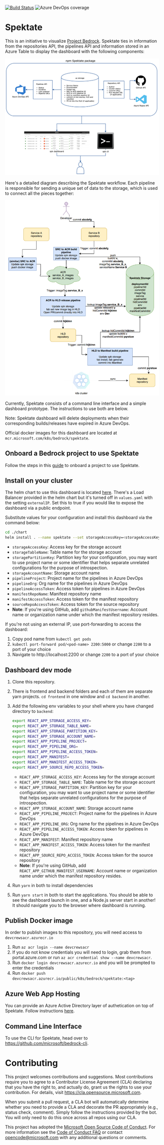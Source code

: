 [![Build Status](https://dev.azure.com/epicstuff/bedrock/_apis/build/status/microsoft.spektate?branchName=master)](https://dev.azure.com/epicstuff/bedrock/_build/latest?definitionId=124&branchName=master)
![Azure DevOps coverage](https://img.shields.io/azure-devops/coverage/epicstuff/bedrock/124/master)

# Spektate

This is an initiative to visualize [Project Bedrock](https://github.com/microsoft/bedrock). Spektate ties in information from the repositories API, the pipelines API and information stored in an Azure Table to display the dashboard with the following components:

![](./images/spektate-pieces-diagram.png)

Here's a detailed diagram describing the Spektate workflow. Each pipeline is responsible for sending a unique set of data to the storage, which is used to connect all the pieces together:

![](./images/spektate-workflow.png)

Currently, Spektate consists of a command line interface and a simple dashboard prototype. The instructions to use both are below.

Note: Spektate dashboard will delete deployments when their corresponding builds/releases have expired in Azure DevOps.

Official docker images for this dashboard are located at `mcr.microsoft.com/k8s/bedrock/spektate`.

## Onboard a Bedrock project to use Spektate

Follow the steps in this [guide](https://github.com/microsoft/bedrock-cli/blob/master/guides/service-introspection-onboarding.md) to onboard a project to use Spektate.

## Install on your cluster

The helm chart to use this dashboard is located [here](./chart). There's a Load Balancer provided in the helm chart but it's turned off in `values.yaml` with the setting `externalIP`. Set this to true if you would like to expose the dashboard via a public endpoint.

Substitute values for your configuration and install this dashboard via the command below:

```bash
cd ./chart
helm install . --name spektate --set storageAccessKey=<storageAccessKey> --set storageTableName=<storageTableName> --set storagePartitionKey=<storagePartitionKey> --set storageAccountName=<storageAccountName> --set pipelineProject=<pipelineProjectName> --set pipelineOrg=<pipelineOrg> --set pipelineAccessToken=<PipelinePAT> --set manifest=<manifestRepoName> --set manifestAccessToken=<manifestAccessToken> --set githubManifestUsername=<gitHubUserName>  --set sourceRepoAccessToken=<sourceRepoAccessToken>
```

- `storageAccessKey`: Access key for the storage account
- `storageTableName`: Table name for the storage account
- `storagePartitionKey`: Partition key for your configuration, you may want to use project name or some identifier that helps separate unrelated configurations for the purpose of introspection.
- `storageAccountName`: Storage account name
- `pipelineProject`: Project name for the pipelines in Azure DevOps
- `pipelineOrg`: Org name for the pipelines in Azure DevOps
- `pipelineAccessToken`: Access token for pipelines in Azure DevOps
- `manifestRepoName`: Manifest repository name
- `manifestAccessToken`: Access token for the manifest repository
- `sourceRepoAccessToken`: Access token for the source repository
- **Note**: If you're using GitHub, add `githubManifestUsername`: Account name or organization name under which the manifest repository resides.

If you're not using an external IP, use port-forwarding to access the dashboard:

1. Copy pod name from `kubectl get pods`
2. `kubectl port-forward pod/<pod-name> 2200:5000` or change `2200` to a port of your choice
3. Navigate to http://localhost:2200 or change `2200` to a port of your choice

## Dashboard dev mode

1. Clone this repository.
2. There is frontend and backend folders and each of them are separate yarn projects. `cd frontend` in one window and `cd backend` in another.
3. Add the following env variables to your shell where you have changed directory to `backend`:

   ```bash
   export REACT_APP_STORAGE_ACCESS_KEY=
   export REACT_APP_STORAGE_TABLE_NAME=
   export REACT_APP_STORAGE_PARTITION_KEY=
   export REACT_APP_STORAGE_ACCOUNT_NAME=
   export REACT_APP_PIPELINE_PROJECT=
   export REACT_APP_PIPELINE_ORG=
   export REACT_APP_PIPELINE_ACCESS_TOKEN=
   export REACT_APP_MANIFEST=
   export REACT_APP_MANIFEST_ACCESS_TOKEN=
   export REACT_APP_SOURCE_REPO_ACCESS_TOKEN=
   ```

   - `REACT_APP_STORAGE_ACCESS_KEY`: Access key for the storage account
   - `REACT_APP_STORAGE_TABLE_NAME`: Table name for the storage account
   - `REACT_APP_STORAGE_PARTITION_KEY`: Partition key for your configuration, you may want to use project name or some identifier that helps separate unrelated configurations for the purpose of introspection.
   - `REACT_APP_STORAGE_ACCOUNT_NAME`: Storage account name
   - `REACT_APP_PIPELINE_PROJECT`: Project name for the pipelines in Azure DevOps
   - `REACT_APP_PIPELINE_ORG`: Org name for the pipelines in Azure DevOps
   - `REACT_APP_PIPELINE_ACCESS_TOKEN`: Access token for pipelines in Azure DevOps
   - `REACT_APP_MANIFEST`: Manifest repository name
   - `REACT_APP_MANIFEST_ACCESS_TOKEN`: Access token for the manifest repository
   - `REACT_APP_SOURCE_REPO_ACCESS_TOKEN`: Access token for the source repository
   - **Note**: If you're using GitHub, add `REACT_APP_GITHUB_MANIFEST_USERNAME`: Account name or organization name under which the manifest repository resides.

4. Run `yarn` in both to install dependencies
5. Run `yarn start` in both to start the applications. You should be able to see the dashboard launch in one, and a Node.js server start in another! It should navigate you to the browser where dashboard is running.

## Publish Docker image

In order to publish images to this repository, you will need access to `devcrewsacr.azurecr.io`

1. Run `az acr login --name devcrewsacr`
2. If you do not know credentials you will need to login, grab them from portal.azure.com or run `az acr credential show --name devcrewsacr`.
3. Run `docker login devcrewsacr.azurecr.io` and you will be prompted to enter the credentials
4. Run `docker push devcrewsacr.azurecr.io/public/k8s/bedrock/spektate:<tag>`

## Azure Web App Hosting

You can provide an Azure Active Directory layer of authetication on top of Spektate. Follow instructions [here](./WebAppHosting.md).

## Command Line Interface

To use the CLI for Spektate, head over to https://github.com/microsoft/bedrock-cli.

# Contributing

This project welcomes contributions and suggestions. Most contributions require you to agree to a
Contributor License Agreement (CLA) declaring that you have the right to, and actually do, grant us
the rights to use your contribution. For details, visit https://cla.opensource.microsoft.com.

When you submit a pull request, a CLA bot will automatically determine whether you need to provide
a CLA and decorate the PR appropriately (e.g., status check, comment). Simply follow the instructions
provided by the bot. You will only need to do this once across all repos using our CLA.

This project has adopted the [Microsoft Open Source Code of Conduct](https://opensource.microsoft.com/codeofconduct/).
For more information see the [Code of Conduct FAQ](https://opensource.microsoft.com/codeofconduct/faq/) or
contact [opencode@microsoft.com](mailto:opencode@microsoft.com) with any additional questions or comments.
